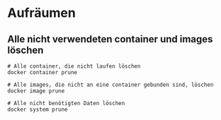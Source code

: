 # Aufräumen 

## Alle nicht verwendeten container und images löschen 

```
# Alle container, die nicht laufen löschen 
docker container prune 

# Alle images, die nicht an eine container gebunden sind, löschen 
docker image prune 

# Alle nicht benötigten Daten löschen
docker system prune 
```
